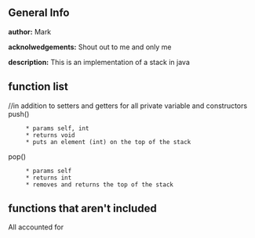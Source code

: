 ## **General Info** ##
**author:** Mark

**acknolwedgements:** Shout out to me and only me

**description:** This is an implementation of a stack in java

## **function list** ##
//in addition to setters and getters for all private variable and constructors
push()
```
     * params self, int
     * returns void
     * puts an element (int) on the top of the stack
```

pop()
```
     * params self
     * returns int
     * removes and returns the top of the stack
```

## **functions that aren't included** ##
All accounted for
